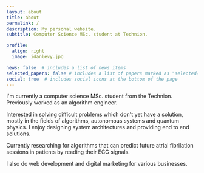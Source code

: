 ```yaml
---
layout: about
title: about
permalink: /
description: My personal website.
subtitle: Computer Science MSc. student at Technion.

profile:
  align: right
  image: idanlevy.jpg

news: false  # includes a list of news items
selected_papers: false # includes a list of papers marked as "selected={true}"
social: true  # includes social icons at the bottom of the page
---
```


I'm currently a computer science MSc. student from the Technion. Previously worked as an algorithm engineer.

Interested in solving difficult problems which don't yet have a solution, mostly in the fields of algorithms, autonomous systems and quantum physics.
I enjoy designing system architectures and providing end to end solutions.

Currently researching for algorithms that can predict future atrial fibrilation sessions in patients by reading their ECG signals.

I also do web development and digital marketing for various businesses.